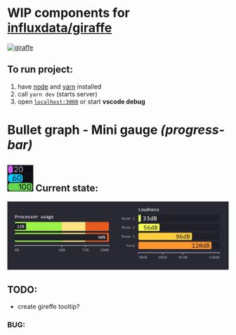 # WIP components for [influxdata/giraffe](https://github.com/influxdata/giraffe/)
[<img src="https://influxdata.github.io/branding/img/mascots/mascot-chronograf--white_png.png" height="100" alt="giraffe"/>](https://github.com/influxdata/giraffe/)

## To run project:
 1. have [node](https://nodejs.org/) and [yarn](https://yarnpkg.com/) installed
 1. call `yarn dev` (starts server)
 1. open [`localhost:3000`](http://localhost:3000) or start __vscode debug__


# Bullet graph - Mini gauge _(progress-bar)_

## <img src="./images/icon.jpg" height="60" /> Current state:
![01.jpg](./images/01.jpg)

## TODO:
 - create gireffe tooltip?

### BUG: 
